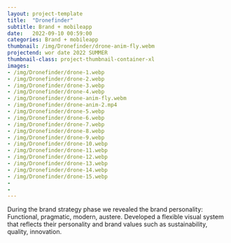 ```yaml
---
layout: project-template
title:  "Dronefinder"
subtitle: Brand + mobileapp
date:   2022-09-10 00:59:00
categories: Brand + mobileapp
thumbnail: /img/Dronefinder/drone-anim-fly.webm
projectend: wor date 2022 SUMMER
thumbnail-class: project-thumbnail-container-xl
images:
- /img/Dronefinder/drone-1.webp
- /img/Dronefinder/drone-2.webp
- /img/Dronefinder/drone-3.webp
- /img/Dronefinder/drone-4.webp
- /img/Dronefinder/drone-anim-fly.webm
- /img/Dronefinder/drone-anim-2.mp4
- /img/Dronefinder/drone-5.webp
- /img/Dronefinder/drone-6.webp
- /img/Dronefinder/drone-7.webp
- /img/Dronefinder/drone-8.webp
- /img/Dronefinder/drone-9.webp
- /img/Dronefinder/drone-10.webp
- /img/Dronefinder/drone-11.webp
- /img/Dronefinder/drone-12.webp
- /img/Dronefinder/drone-13.webp
- /img/Dronefinder/drone-14.webp
- /img/Dronefinder/drone-15.webp
- 
- 
---
```


During the brand strategy phase we revealed the brand personality: Functional, pragmatic, modern, austere. Developed a flexible visual system that reflects their personality and brand values such as sustainability, quality, innovation. 
